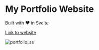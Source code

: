 # My Portfolio Website

Built with ❤️ in Svelte

[Link to website](https://www.paolopepito.me/)

![portfolio_ss](https://github.com/paopp2/portfolio/assets/29669631/47d41a49-b53c-4e32-a060-f58b71a4615c)
